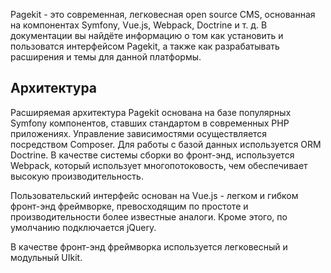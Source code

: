 <p class="uk-article-lead">Pagekit - это современная, легковесная open source CMS, основанная на компонентах Symfony, Vue.js, Webpack, Doctrine и т. д. В документации вы найдёте информацию о том как установить и пользоватся интерфейсом Pagekit, а также как разрабатывать расширения и темы для данной платформы.</p>

## Архитектура

Расширяемая архитектура Pagekit основана на базе популярных Symfony компонентов, ставших стандартом в современных PHP приложениях. Управление зависимостями осуществляется посредством Composer. Для работы с базой данных используется ORM Doctrine. В качестве системы сборки во фронт-энд, используется Webpack, который использует многопотоковость, чем обеспечивает высокую производительность.

Пользовательский интерфейс основан на Vue.js - легком и гибком фронт-энд фреймворке, превосходящим по простоте и производительности более известные аналоги. Кроме этого, по умолчанию подключается jQuery.

В качестве фронт-энд фреймворка используется легковесный и модульный UIkit.